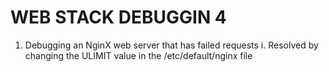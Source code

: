 # WEB STACK DEBUGGIN 4
1. Debugging an NginX web server that has failed requests
  i. Resolved by changing the ULIMIT value in the /etc/default/nginx file